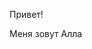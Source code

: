 <html>

<head>
 <meta charset="utf-8">
 <title>Резюме</title>

</head>

<body lang=RU>

<div class=WordSection1>

<p class=MsoNormal>Привет!</p>

<p class=MsoNormal>Меня зовут Алла</p>


<p class=MsoNormal>&nbsp;</p>

</div>

</body>

</html>
